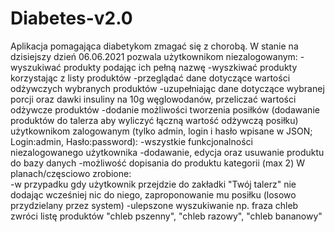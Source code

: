 # Diabetes-v2.0
Aplikacja pomagająca diabetykom zmagać się z chorobą. W stanie na dzisiejszy dzień 06.06.2021 pozwala
użytkownikom niezalogowanym: 
-wyszukiwać produkty podając ich pełną nazwę 
-wyszkiwać produkty korzystając z listy produktów
-przeglądać dane dotyczące wartości odżywczych wybranych produktów 
-uzupełniając dane dotyczące wybranej porcji oraz dawki insuliny na 10g węglowodanów, przeliczać wartości odżywcze produktów
-dodanie możliwości tworzenia posiłków (dodawanie produktów do talerza aby wyliczyć łączną wartość odżywczą posiłku)
użytkownikom zalogowanym (tylko admin, login i hasło wpisane w JSON; Login:admin, Hasło:password): 
-wszystkie funkcjonalności niezalogowanego użytkownika 
-dodawanie, edycja oraz usuwanie produktu do bazy danych
-możliwość dopisania do produktu kategorii (max 2)
W planach/częsciowo zrobione:   
-w przypadku gdy użytkownik przejdzie do zakładki "Twój talerz" nie dodając wcześniej nic do niego, zaproponowanie mu posiłku (losowo przydzielany przez system) 
-ulepszone wyszukiwanie np. fraza chleb zwróci listę produktów "chleb pszenny", "chleb razowy", "chleb bananowy"
